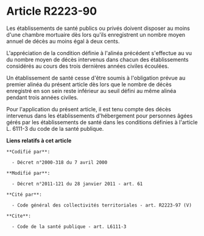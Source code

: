 # Article R2223-90

Les établissements de santé publics ou privés doivent disposer au moins d'une chambre mortuaire dès lors qu'ils enregistrent
un nombre moyen annuel de décès au moins égal à deux cents.

L'appréciation de la condition définie à l'alinéa précédent s'effectue au vu du nombre moyen de décès intervenus dans chacun
des établissements considérés au cours des trois dernières années civiles écoulées. 

Un établissement de santé cesse d'être soumis à l'obligation prévue au premier alinéa du présent article dès lors que le
nombre de décès enregistré en son sein reste inférieur au seuil défini au même alinéa pendant trois années civiles. 

Pour l'application du présent article, il est tenu compte des décès intervenus dans les établissements d'hébergement pour
personnes âgées gérés par les établissements de santé dans les conditions définies à l'article L. 6111-3 du code de la santé
publique.

**Liens relatifs à cet article**

	**Codifié par**:

	  - Décret n°2000-318 du 7 avril 2000

	**Modifié par**:

	  - Décret n°2011-121 du 28 janvier 2011 - art. 61

	**Cité par**:

	  - Code général des collectivités territoriales - art. R2223-97 (V)

	**Cite**:

	  - Code de la santé publique - art. L6111-3
